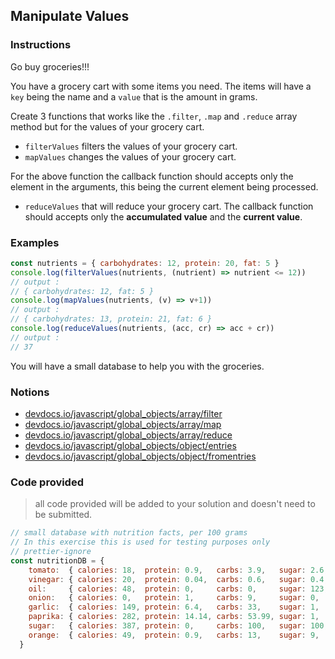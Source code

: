 ## Manipulate Values

### Instructions

Go buy groceries!!!

You have a grocery cart with some items you need.
The items will have a `key` being the name and a `value` that is the amount in grams.

Create 3 functions that works like the `.filter`, `.map` and `.reduce` array method but for the values of your grocery cart.

- `filterValues` filters the values of your grocery cart.
- `mapValues` changes the values of your grocery cart.

For the above function the callback function should accepts only the element in the arguments, this being the current element being processed.

- `reduceValues` that will reduce your grocery cart. The callback function should accepts only the **accumulated value** and the **current value**.

### Examples

```js
const nutrients = { carbohydrates: 12, protein: 20, fat: 5 }
console.log(filterValues(nutrients, (nutrient) => nutrient <= 12))
// output :
// { carbohydrates: 12, fat: 5 }
console.log(mapValues(nutrients, (v) => v+1))
// output :
// { carbohydrates: 13, protein: 21, fat: 6 }
console.log(reduceValues(nutrients, (acc, cr) => acc + cr))
// output :
// 37
```

You will have a small database to help you with the groceries.

### Notions

- [devdocs.io/javascript/global_objects/array/filter](https://devdocs.io/javascript/global_objects/array/filter)
- [devdocs.io/javascript/global_objects/array/map](https://devdocs.io/javascript/global_objects/array/map)
- [devdocs.io/javascript/global_objects/array/reduce](https://devdocs.io/javascript/global_objects/array/reduce)
- [devdocs.io/javascript/global_objects/object/entries](https://devdocs.io/javascript/global_objects/object/entries)
- [devdocs.io/javascript/global_objects/object/fromentries](https://devdocs.io/javascript/global_objects/object/fromentries)

### Code provided

> all code provided will be added to your solution and doesn't need to be submitted.

```js
// small database with nutrition facts, per 100 grams
// In this exercise this is used for testing purposes only
// prettier-ignore
const nutritionDB = {
    tomato:  { calories: 18,  protein: 0.9,   carbs: 3.9,   sugar: 2.6, fiber: 1.2, fat: 0.2   },
    vinegar: { calories: 20,  protein: 0.04,  carbs: 0.6,   sugar: 0.4, fiber: 0,   fat: 0     },
    oil:     { calories: 48,  protein: 0,     carbs: 0,     sugar: 123, fiber: 0,   fat: 151   },
    onion:   { calories: 0,   protein: 1,     carbs: 9,     sugar: 0,   fiber: 0,   fat: 0     },
    garlic:  { calories: 149, protein: 6.4,   carbs: 33,    sugar: 1,   fiber: 2.1, fat: 0.5   },
    paprika: { calories: 282, protein: 14.14, carbs: 53.99, sugar: 1,   fiber: 0,   fat: 12.89 },
    sugar:   { calories: 387, protein: 0,     carbs: 100,   sugar: 100, fiber: 0,   fat: 0     },
    orange:  { calories: 49,  protein: 0.9,   carbs: 13,    sugar: 9,   fiber: 0.2, fat: 0.1   },
  }
```
